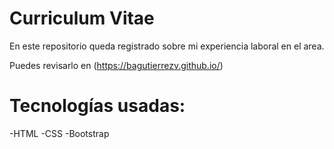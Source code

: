 # Curriculum Vitae

En este repositorio queda registrado sobre mi experiencia laboral en el area.

Puedes revisarlo en (https://bagutierrezv.github.io/)

# Tecnologías usadas:

-HTML
-CSS
-Bootstrap